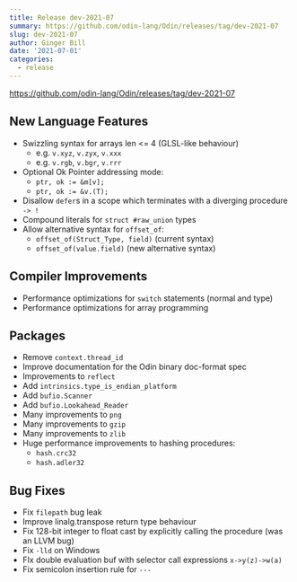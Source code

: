 ```yaml
---
title: Release dev-2021-07
summary: https://github.com/odin-lang/Odin/releases/tag/dev-2021-07
slug: dev-2021-07
author: Ginger Bill
date: '2021-07-01'
categories:
  - release
---
```


https://github.com/odin-lang/Odin/releases/tag/dev-2021-07

## New Language Features
* Swizzling syntax for arrays len <= 4 (GLSL-like behaviour)
  * e.g. `v.xyz`, `v.zyx`, `v.xxx`
  * e.g. `v.rgb`, `v.bgr`, `v.rrr`
* Optional Ok Pointer addressing mode:
  * `ptr, ok := &m[v];`
  * `ptr, ok := &v.(T);`
* Disallow `defer`s in a scope which terminates with a diverging procedure `-> !`
* Compound literals for `struct #raw_union` types
* Allow alternative syntax for `offset_of`:
  * `offset_of(Struct_Type, field)` (current syntax)
  * `offset_of(value.field)` (new alternative syntax)

## Compiler Improvements
* Performance optimizations for `switch` statements (normal and type)
* Performance optimizations for array programming

## Packages
* Remove `context.thread_id`
* Improve documentation for the Odin binary doc-format spec
* Improvements to `reflect`
* Add `intrinsics.type_is_endian_platform`
* Add `bufio.Scanner`
* Add `bufio.Lookahead_Reader`
* Many improvements to `png`
* Many improvements to `gzip`
* Many improvements to `zlib`
* Huge performance improvements to hashing procedures:
  * `hash.crc32`
  * `hash.adler32`

## Bug Fixes
* Fix `filepath` bug leak
* Improve linalg.transpose return type behaviour
* Fix 128-bit integer to float cast by explicitly calling the procedure (was an LLVM bug)
* Fix `-lld` on Windows
* FIx double evaluation buf with selector call expressions `x->y(z)->w(a)`
* Fix semicolon insertion rule for `---`

